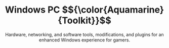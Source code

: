<p align="center">
<h1 align="center">
  Windows PC $${\color{Aquamarine}{Toolkit}}$$
</h1>
    <p align="center">Hardware, networking, and software tools, modifications, and plugins for an enhanced Windows experience for gamers.</p>
</p>
